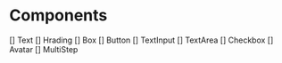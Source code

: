 # Components

[] Text
[] Hrading
[] Box
[] Button
[] TextInput
[] TextArea
[] Checkbox
[] Avatar
[] MultiStep
